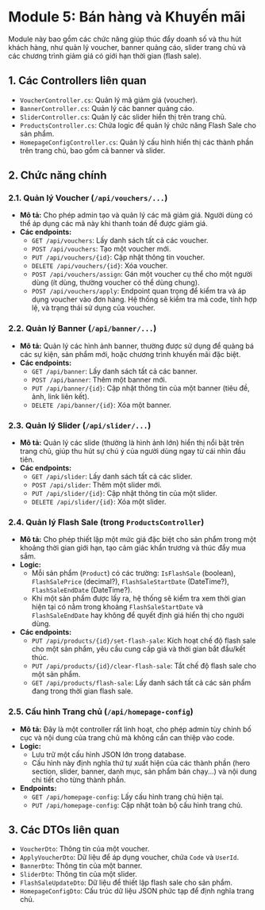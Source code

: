 # Module 5: Bán hàng và Khuyến mãi

Module này bao gồm các chức năng giúp thúc đẩy doanh số và thu hút khách hàng, như quản lý voucher, banner quảng cáo, slider trang chủ và các chương trình giảm giá có giới hạn thời gian (flash sale).

## 1. Các Controllers liên quan

*   `VoucherController.cs`: Quản lý mã giảm giá (voucher).
*   `BannerController.cs`: Quản lý các banner quảng cáo.
*   `SliderController.cs`: Quản lý các slider hiển thị trên trang chủ.
*   `ProductsController.cs`: Chứa logic để quản lý chức năng Flash Sale cho sản phẩm.
*   `HomepageConfigController.cs`: Quản lý cấu hình hiển thị các thành phần trên trang chủ, bao gồm cả banner và slider.

## 2. Chức năng chính

### 2.1. Quản lý Voucher (`/api/vouchers/...`)

*   **Mô tả:** Cho phép admin tạo và quản lý các mã giảm giá. Người dùng có thể áp dụng các mã này khi thanh toán để được giảm giá.
*   **Các endpoints:**
    *   `GET /api/vouchers`: Lấy danh sách tất cả các voucher.
    *   `POST /api/vouchers`: Tạo một voucher mới.
    *   `PUT /api/vouchers/{id}`: Cập nhật thông tin voucher.
    *   `DELETE /api/vouchers/{id}`: Xóa voucher.
    *   `POST /api/vouchers/assign`: Gán một voucher cụ thể cho một người dùng (ít dùng, thường voucher có thể dùng chung).
    *   `POST /api/vouchers/apply`: Endpoint quan trọng để kiểm tra và áp dụng voucher vào đơn hàng. Hệ thống sẽ kiểm tra mã code, tính hợp lệ, và trạng thái sử dụng của voucher.

### 2.2. Quản lý Banner (`/api/banner/...`)

*   **Mô tả:** Quản lý các hình ảnh banner, thường được sử dụng để quảng bá các sự kiện, sản phẩm mới, hoặc chương trình khuyến mãi đặc biệt.
*   **Các endpoints:**
    *   `GET /api/banner`: Lấy danh sách tất cả các banner.
    *   `POST /api/banner`: Thêm một banner mới.
    *   `PUT /api/banner/{id}`: Cập nhật thông tin của một banner (tiêu đề, ảnh, link liên kết).
    *   `DELETE /api/banner/{id}`: Xóa một banner.

### 2.3. Quản lý Slider (`/api/slider/...`)

*   **Mô tả:** Quản lý các slide (thường là hình ảnh lớn) hiển thị nổi bật trên trang chủ, giúp thu hút sự chú ý của người dùng ngay từ cái nhìn đầu tiên.
*   **Các endpoints:**
    *   `GET /api/slider`: Lấy danh sách tất cả các slider.
    *   `POST /api/slider`: Thêm một slider mới.
    *   `PUT /api/slider/{id}`: Cập nhật thông tin của một slider.
    *   `DELETE /api/slider/{id}`: Xóa một slider.

### 2.4. Quản lý Flash Sale (trong `ProductsController`)

*   **Mô tả:** Cho phép thiết lập một mức giá đặc biệt cho sản phẩm trong một khoảng thời gian giới hạn, tạo cảm giác khẩn trương và thúc đẩy mua sắm.
*   **Logic:**
    *   Mỗi sản phẩm (`Product`) có các trường: `IsFlashSale` (boolean), `FlashSalePrice` (decimal?), `FlashSaleStartDate` (DateTime?), `FlashSaleEndDate` (DateTime?).
    *   Khi một sản phẩm được lấy ra, hệ thống sẽ kiểm tra xem thời gian hiện tại có nằm trong khoảng `FlashSaleStartDate` và `FlashSaleEndDate` hay không để quyết định giá hiển thị cho người dùng.
*   **Các endpoints:**
    *   `PUT /api/products/{id}/set-flash-sale`: Kích hoạt chế độ flash sale cho một sản phẩm, yêu cầu cung cấp giá và thời gian bắt đầu/kết thúc.
    *   `PUT /api/products/{id}/clear-flash-sale`: Tắt chế độ flash sale cho một sản phẩm.
    *   `GET /api/products/flash-sale`: Lấy danh sách tất cả các sản phẩm đang trong thời gian flash sale.

### 2.5. Cấu hình Trang chủ (`/api/homepage-config`)

*   **Mô tả:** Đây là một controller rất linh hoạt, cho phép admin tùy chỉnh bố cục và nội dung của trang chủ mà không cần can thiệp vào code.
*   **Logic:**
    *   Lưu trữ một cấu hình JSON lớn trong database.
    *   Cấu hình này định nghĩa thứ tự xuất hiện của các thành phần (hero section, slider, banner, danh mục, sản phẩm bán chạy...) và nội dung chi tiết cho từng thành phần.
*   **Endpoints:**
    *   `GET /api/homepage-config`: Lấy cấu hình trang chủ hiện tại.
    *   `PUT /api/homepage-config`: Cập nhật toàn bộ cấu hình trang chủ.

## 3. Các DTOs liên quan

*   `VoucherDto`: Thông tin của một voucher.
*   `ApplyVoucherDto`: Dữ liệu để áp dụng voucher, chứa `Code` và `UserId`.
*   `BannerDto`: Thông tin của một banner.
*   `SliderDto`: Thông tin của một slider.
*   `FlashSaleUpdateDto`: Dữ liệu để thiết lập flash sale cho sản phẩm.
*   `HomepageConfigDto`: Cấu trúc dữ liệu JSON phức tạp để định nghĩa trang chủ.
